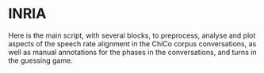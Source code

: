 # INRIA
Here is the main script, with several blocks, to preprocess, analyse and plot aspects of the speech rate alignment in the ChiCo corpus conversations, as well as manual annotations for the phases in the conversations, and turns in the guessing game. 

